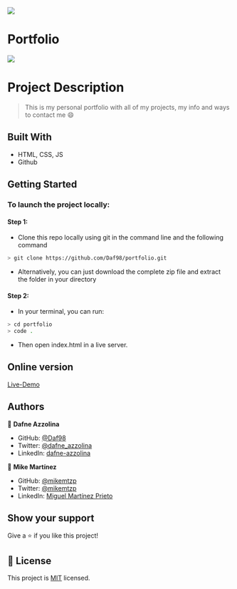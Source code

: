 ![](https://img.shields.io/badge/Microverse-blueviolet)

# Portfolio
![](https://user-images.githubusercontent.com/82343891/174390514-f62e47aa-e332-494c-a8f9-5d1155aed048.png)

# Project Description

> This is my personal portfolio with all of my projects, my info and ways to contact me :smile:


## Built With

- HTML, CSS, JS
- Github

## Getting Started
### To launch the project locally:
#### Step 1:
- Clone this repo locally using git in the command line and the following command
 ```bash
 > git clone https://github.com/Daf98/portfolio.git
 ```
- Alternatively, you can just download the complete zip file and extract the folder in your directory
#### Step 2:
- In your terminal, you can run:
```bash
> cd portfolio
> code .
```
- Then open index.html in a live server.

## Online version
[Live-Demo](https://daf98.github.io/portfolio/)

## Authors

👤 **Dafne Azzolina**

- GitHub: [@Daf98](https://github.com/Daf98)
- Twitter: [@dafne_azzolina](https://twitter.com/dafne_azzolina)
- LinkedIn: [dafne-azzolina](https://www.linkedin.com/in/dafne-azzolina/)

👤 **Mike Martínez**

- GitHub: [@mikemtzp](https://github.com/mikemtzp)
- Twitter: [@mikemtzp](https://twitter.com/mikemtzp)
- LinkedIn: [Miguel Martínez Prieto](https://www.linkedin.com/in/miguel-mart%C3%ADnez-prieto-a42406166/)



## Show your support

Give a ⭐️ if you like this project!

## 📝 License

This project is [MIT](https://www.mit.edu/) licensed.
